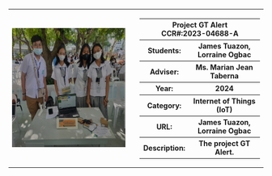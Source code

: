 <HTML> 
  <table boarder=1>
    <tr>
<th><img src="ss ni lk.jpg" width=500><th>
  <th> <table boarder=1> 
    <tr>
      <th colspan="2"> Project GT Alert<br> CCR#:2023-04688-A
    </tr>
   <tr>
  <th>Students:</th>
  <th>James Tuazon, Lorraine Ogbac</th>
      <tr>
      <th><b>Adviser:</b>
      <th>Ms. Marian Jean Taberna</th>
      <tr>
      <th><b>Year:</b></th>
    <th>2024</th>
  <tr>
<th><b>Category:</b></th>
<th>Internet of Things (IoT)</th>
<tr>
<th><b></b>URL:</th><b></th>
<th>James Tuazon, Lorraine Ogbac</th>
<tr>
  <th><b>Description:</b></th>
  <th>The project GT Alert.</th>
  </html>
